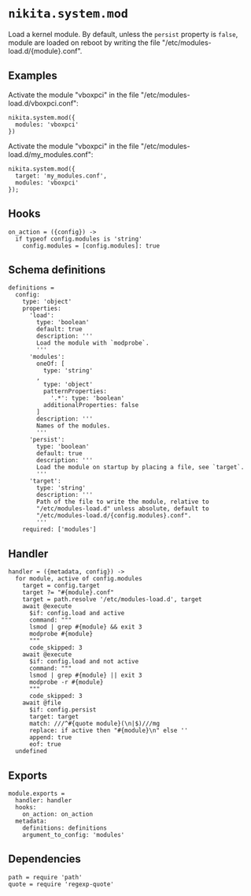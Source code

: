 
# `nikita.system.mod`

Load a kernel module. By default, unless the `persist` property is `false`,
module are loaded on reboot by writing the file "/etc/modules-load.d/{module}.conf".

## Examples

Activate the module "vboxpci" in the file "/etc/modules-load.d/vboxpci.conf":

```
nikita.system.mod({
  modules: 'vboxpci'
})
```

Activate the module "vboxpci" in the file "/etc/modules-load.d/my_modules.conf":

```
nikita.system.mod({
  target: 'my_modules.conf',
  modules: 'vboxpci'
});
```

## Hooks

    on_action = ({config}) ->
      if typeof config.modules is 'string'
        config.modules = [config.modules]: true

## Schema definitions

    definitions =
      config:
        type: 'object'
        properties:
          'load':
            type: 'boolean'
            default: true
            description: '''
            Load the module with `modprobe`.
            '''
          'modules':
            oneOf: [
              type: 'string'
            ,
              type: 'object'
              patternProperties:
                '.*': type: 'boolean'
              additionalProperties: false
            ]
            description: '''
            Names of the modules.
            '''
          'persist':
            type: 'boolean'
            default: true
            description: '''
            Load the module on startup by placing a file, see `target`.
            '''
          'target':
            type: 'string'
            description: '''
            Path of the file to write the module, relative to
            "/etc/modules-load.d" unless absolute, default to
            "/etc/modules-load.d/{config.modules}.conf".
            '''
        required: ['modules']

## Handler

    handler = ({metadata, config}) ->
      for module, active of config.modules
        target = config.target
        target ?= "#{module}.conf"
        target = path.resolve '/etc/modules-load.d', target
        await @execute
          $if: config.load and active
          command: """
          lsmod | grep #{module} && exit 3
          modprobe #{module}
          """
          code_skipped: 3
        await @execute
          $if: config.load and not active
          command: """
          lsmod | grep #{module} || exit 3
          modprobe -r #{module}
          """
          code_skipped: 3
        await @file
          $if: config.persist
          target: target
          match: ///^#{quote module}(\n|$)///mg
          replace: if active then "#{module}\n" else ''
          append: true
          eof: true
      undefined

## Exports

    module.exports =
      handler: handler
      hooks:
        on_action: on_action
      metadata:
        definitions: definitions
        argument_to_config: 'modules'

## Dependencies

    path = require 'path'
    quote = require 'regexp-quote'
